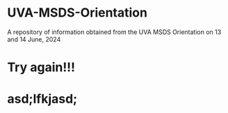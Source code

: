 # UVA-MSDS-Orientation
A repository of information obtained from the UVA MSDS Orientation on 13 and 14 June, 2024
# Try again!!!
# asd;lfkjasd;
